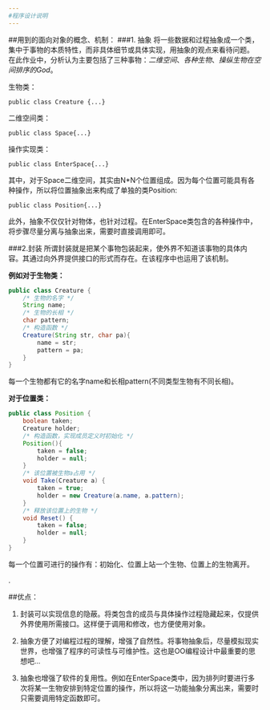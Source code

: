 ```yaml
---
#程序设计说明
---
```

##用到的面向对象的概念、机制：
###1. 抽象
将一些数据和过程抽象成一个类，集中于事物的本质特性，而非具体细节或具体实现，用抽象的观点来看待问题。
在此作业中，分析认为主要包括了三种事物：*二维空间*、*各种生物*、*操纵生物在空间排序的God*。

生物类：

`public class Creature {...}`

二维空间类：

`public class Space{...}`

操作实现类：

`public class EnterSpace{...}`

其中，对于Space二维空间，其实由N*N个位置组成。因为每个位置可能具有各种操作，所以将位置抽象出来构成了单独的类Position:

`public class Position{...}`          

此外，抽象不仅仅针对物体，也针对过程。在EnterSpace类包含的各种操作中，将步骤尽量分离与抽象出来，需要时直接调用即可。


###2.封装
所谓封装就是把某个事物包装起来，使外界不知道该事物的具体内容。其通过向外界提供接口的形式而存在。在该程序中也运用了该机制。

**例如对于生物类：**
```java
public class Creature {
    /* 生物的名字 */
    String name;
    /* 生物的长相 */
    char pattern;
    /* 构造函数 */
    Creature(String str, char pa){
        name = str;
        pattern = pa;
    }
}
```
每一个生物都有它的名字name和长相pattern(不同类型生物有不同长相)。

**对于位置类：**
```java
public class Position {
    boolean taken;
    Creature holder;
    /* 构造函数，实现成员定义时初始化 */
    Position(){
        taken = false;
        holder = null;
    }
    /* 该位置被生物a占用 */
    void Take(Creature a) {
        taken = true;
        holder = new Creature(a.name, a.pattern);
    }
    /* 释放该位置上的生物 */
    void Reset() {
        taken = false;
        holder = null;
    }
}
```

每一个位置可进行的操作有：初始化、位置上站一个生物、位置上的生物离开。

  
.


##优点：

1. 封装可以实现信息的隐蔽。将类包含的成员与具体操作过程隐藏起来，仅提供外界使用所需接口。这样便于调用和修改，也方便使用对象。

2. 抽象方便了对编程过程的理解，增强了自然性。将事物抽象后，尽量模拟现实世界，也增强了程序的可读性与可维护性。这也是OO编程设计中最重要的思想吧...

3. 抽象也增强了软件的复用性。例如在EnterSpace类中，因为排列时要进行多次将某一生物安排到特定位置的操作，所以将这一功能抽象分离出来，需要时只需要调用特定函数即可。
